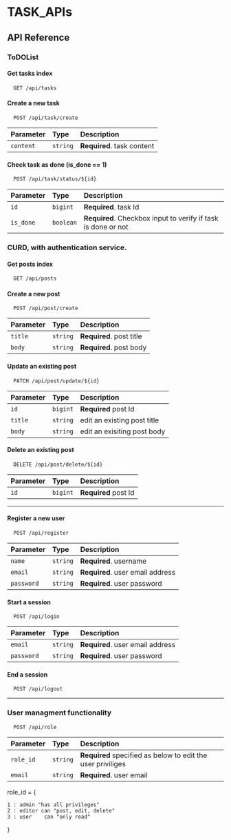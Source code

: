 
# TASK_APIs



## API Reference


### ToDOList

#### Get tasks index

```http
  GET /api/tasks
```
#### Create a new task

```http
  POST /api/task/create
```

| Parameter | Type     | Description                       |
| :-------- | :------- | :-------------------------------- |
| `content`      | `string` | **Required**. task content |

#### Check task as done (is_done == 1)

```http
  POST /api/task/status/${id}
```

| Parameter | Type     | Description                       |
| :-------- | :------- | :-------------------------------- |
| `id`      | `bigint` | **Required**. task Id |
| `is_done`      | `boolean` | **Required**. Checkbox input to verify if task is done or not |

### CURD, with authentication service.

#### Get posts index

```http
  GET /api/posts
```
#### Create a new post

```http
  POST /api/post/create
```

| Parameter | Type     | Description                       |
| :-------- | :------- | :-------------------------------- |
| `title`      | `string` | **Required**. post title |
| `body`      | `string` | **Required**. post body |

#### Update an existing post

```http
  PATCH /api/post/update/${id}
```

| Parameter | Type     | Description                       |
| :-------- | :------- | :-------------------------------- |
| `id`      | `bigint` | **Required** post Id | 
| `title`      | `string` | edit an existing post title | 
| `body`      | `string` | edit an exisiting post body |

#### Delete an existing post


```http
  DELETE /api/post/delete/${id}
```

| Parameter | Type     | Description                       |
| :-------- | :------- | :-------------------------------- |
| `id`      | `bigint` | **Required** post Id | 

_________________________________

#### Register a new user

```http
  POST /api/register
```

| Parameter | Type     | Description                       |
| :-------- | :------- | :-------------------------------- |
| `name`      | `string` | **Required**. username |
| `email`      | `string` | **Required**. user email address |
| `password`      | `string` | **Required**. user password |

#### Start a session

```http
  POST /api/login
```

| Parameter | Type     | Description                       |
| :-------- | :------- | :-------------------------------- |
| `email`      | `string` | **Required**. user email address |
| `password`      | `string` | **Required**. user password |


#### End a session

```http
  POST /api/logout
```
___________________________

### User managment functionality

```http
  POST /api/role
```

| Parameter | Type     | Description                       |
| :-------- | :------- | :-------------------------------- |
| `role_id`      | `string` | **Required** specified as below to edit the user priviliges |
| `email`      | `string` | **Required**. user email |


role_id = {
    
    1 : admin "has all privileges"
	2 : editor can "post, edit, delete" 	
	3 : user 	can "only read"
}
